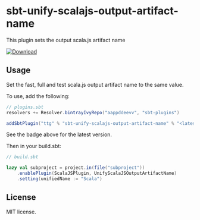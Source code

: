 # sbt-unify-scalajs-output-artifact-name

This plugin sets the output scala.js artifact name

[ ![Download](https://api.bintray.com/packages/aappddeevv/sbt-plugins/sbt-unify-scalajs-output-artifact-name/images/download.svg?version=0.1.0) ](https://bintray.com/aappddeevv/sbt-plugins/sbt-unify-scalajs-output-artifact-name/0.1.0/link)

## Usage

Set the fast, full and test scala.js output artifact name to the same value.

To use, add the following:

```scala
// plugins.sbt
resolvers += Resolver.bintrayIvyRepo("aappddeevv", "sbt-plugins")

addSbtPlugin("ttg" % "sbt-unify-scalajs-output-artifact-name" % "<latest version here>")
```
See the badge above for the latest version.

Then in your build.sbt:

```scala
// build.sbt

lazy val subproject = project.in(file("subproject"))
	.enablePlugin(ScalaJSPlugin, UnifyScalaJSOutputArtifactName)
	.setting(unifiedName := "Scala")
```

## License

MIT license.
